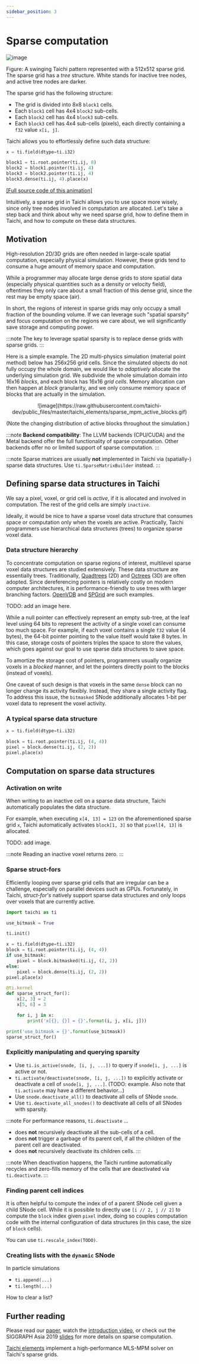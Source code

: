 ```yaml
---
sidebar_position: 3
---
```


# Sparse computation

![image](https://raw.githubusercontent.com/taichi-dev/public_files/master/taichi/sparse_grids.gif)

Figure: A swinging Taichi pattern represented with a 512x512 sparse grid. The sparse grid has a *tree* structure.
White stands for inactive tree nodes, and active tree nodes are darker.

The sparse grid has the following structure:
- The grid is divided into 8x8 `block1` cells.
- Each `block1` cell has 4x4 `block2` sub-cells.
- Each `block2` cell has 4x4 `block3` sub-cells.
- Each `block3` cell has 4x4 sub-cells (pixels), each directly containing a `f32` value `x[i, j]`. 

Taichi allows you to effortlessly define such data structure:

```python
x = ti.field(dtype=ti.i32)

block1 = ti.root.pointer(ti.ij, 8)
block2 = block1.pointer(ti.ij, 4)
block3 = block2.pointer(ti.ij, 4)
block3.dense(ti.ij, 4).place(x)
```
[[Full source code of this animation]](https://github.com/taichi-dev/taichi/blob/master/examples/features/sparse/taichi_sparse.py)

Intuitively, a sparse grid in Taichi allows you to use space more wisely, since only tree nodes involved in computation are allocated.
Let's take a step back and think about why we need sparse grid, how to define them in Taichi, and how to compute on these data structures.

## Motivation

High-resolution 2D/3D grids are often needed in large-scale spatial computation, especially physical simulation.
However, these grids tend to consume a huge amount of memory space and computation.

While a programmer may allocate large dense grids to store spatial data (especially physical quantities such as a density or velocity field),
oftentimes they only care about a small fraction of this dense grid, since the rest may be empty space (air).

In short, the regions of interest in sparse grids may only occupy a small fraction of the bounding volume.
If we can leverage such "spatial sparsity" and focus computation on the regions we care about,
we will significantly save storage and computing power.

:::note
The key to leverage spatial sparsity is to replace dense grids with sparse grids.
:::

Here is a simple example. The 2D multi-physics simulation (material point method) below has 256x256 grid cells.
Since the simulated objects do not fully occupy the whole domain, we would like to *adaptively* allocate the underlying simulation grid.
We subdivide the whole simulation domain into 16x16 *blocks*,
and each block has 16x16 *grid cells*.
Memory allocation can then happen at *block* granularity,
and we only consume memory space of blocks that are actually in the simulation.

<p align="center">
![image](https://raw.githubusercontent.com/taichi-dev/public_files/master/taichi_elements/sparse_mpm_active_blocks.gif)
</p>

(Note the changing distribution of active blocks throughout the simulation.)

:::note
**Backend compatibility**: The LLVM backends (CPU/CUDA) and the Metal backend offer the full functionality of sparse computation.
Other backends offer no or limited support of sparse computation.
:::

:::note
Sparse matrices are usually **not** implemented in Taichi via (spatially-) sparse data structures. Use `ti.SparseMatrixBuilder` instead.
:::

## Defining sparse data structures in Taichi

We say a pixel, voxel, or grid cell is *active*, if it is allocated and involved in computation. The rest of the grid cells are simply `inactive`.

Ideally, it would be nice to have a sparse voxel data structure that consumes space or computation only when the voxels are active.
Practically, Taichi programmers use hierarchical data structures (trees) to organize sparse voxel data.

### Data structure hierarchy

To concentrate computation on sparse regions of interest, multilevel sparse voxel data structures are studied extensively. 
These data structure are essentially trees. Traditionally,
[Quadtrees](https://en.wikipedia.org/wiki/Quadtree) (2D) and [Octrees](https://en.wikipedia.org/wiki/Octree) (3D) are often adopted.
Since dereferencing pointers is relatively costly on modern computer architectures,
it is performance-friendly to use trees with larger branching factors.
[OpenVDB](https://www.openvdb.org/) and [SPGrid](http://pages.cs.wisc.edu/~sifakis/papers/SPGrid.pdf) are such examples.

TODO: add an image here.

While a null pointer can effectively represent an empty sub-tree, at the leaf level using 64 bits to represent the activity
of a single voxel can consume too much space.
For example, if each voxel contains a single `f32` value (4 bytes), the 64-bit pointer pointing to the value itself would take 8 bytes.
In this case, storage costs of pointers triples the space to store the values, which goes against our goal to use sparse data structures to save space.

To amortize the storage cost of pointers, programmers usually organize voxels in a *blocked* manner,
and let the pointers directly point to the blocks (instead of voxels).

One caveat of such design is that voxels in the same `dense` block can no longer change its activity flexibly.
Instead, they share a single activity flag. To address this issue,
the `bitmasked` SNode additionally allocates 1-bit per voxel data to represent the voxel activity.

### A typical sparse data structure

```python
x = ti.field(dtype=ti.i32)

block = ti.root.pointer(ti.ij, (4, 4))
pixel = block.dense(ti.ij, (2, 2))
pixel.place(x)
```

## Computation on sparse data structures

### Activation on write

When writing to an inactive cell on a sparse data structure, Taichi automatically populates the data structure.

For example, when executing `x[4, 13] = 123` on the aforementioned sparse grid `x`,
Taichi automatically activates `block[1, 3]` so that `pixel[4, 13]` is allocated.

TODO: add image.

:::note
Reading an inactive voxel returns zero.
:::

### Sparse struct-fors

Efficiently looping over sparse grid cells that are irregular can be a challenge, especially on parallel devices such as GPUs.
Fortunately, in Taichi, *struct-for's* natively support sparse data structures and only loops over voxels that are currently active.

```python
import taichi as ti

use_bitmask = True

ti.init()

x = ti.field(dtype=ti.i32)
block = ti.root.pointer(ti.ij, (4, 4))
if use_bitmask:
    pixel = block.bitmasked(ti.ij, (2, 2))
else:
    pixel = block.dense(ti.ij, (2, 2))
pixel.place(x)

@ti.kernel
def sparse_struct_for():
    x[2, 3] = 2
    x[5, 6] = 3

    for i, j in x:
        print('x[{}, {}] = {}'.format(i, j, x[i, j]))

print('use_bitmask = {}'.format(use_bitmask))
sparse_struct_for()
```

### Explicitly manipulating and querying sparsity

- Use `ti.is_active(snode, [i, j, ...])` to query if `snode[i, j, ...]` is active or not.
- `ti.activate/deactivate(snode, [i, j, ...])` to explicitly activate or deactivate a cell of `snode[i, j, ...]`. (TODO: example. Also note that `ti.activate` may have a different behavior...)
- Use `snode.deactivate_all()` to deactivate all cells of SNode `snode`.
- Use `ti.deactivate_all_snodes()` to deactivate all cells of all SNodes with sparsity.
  
:::note
For performance reasons, `ti.deactivate` ...
- does **not** recursively deactivate all the sub-cells of a cell.
- does **not** trigger a garbage of its parent cell, if all the children of the parent cell are deactivated.
- does **not** recursively deactivate its children cells.
:::

:::note
When deactivation happens, the Taichi runtime automatically recycles and zero-fills memory of the cells that are deactivated via `ti.deactivate`.
:::


### Finding parent cell indices

It is often helpful to compute the index of of a parent SNode cell given a child SNode cell.
While it is possible to directly use `[i // 2, j // 2]` to compute the `block` index given `pixel` index,
doing so couples computation code with the internal configuration of data structures (in this case, the size of `block` cells).

You can use `ti.rescale_index(TODO)`.

### Creating lists with the `dynamic` SNode

In particle simulations

- `ti.append(...)`
- `ti.length(...)`

How to clear a list?

## Further reading

Please read our [paper](https://yuanming.taichi.graphics/publication/2019-taichi/taichi-lang.pdf),
watch the [introduction video](https://www.youtube.com/watch?v=wKw8LMF3Djo), or check out
the SIGGRAPH Asia 2019 [slides](https://yuanming.taichi.graphics/publication/2019-taichi/taichi-lang-slides.pdf)
for more details on sparse computation.

[Taichi elements](https://github.com/taichi-dev/taichi_elements) implement a high-performance
MLS-MPM solver on Taichi's sparse grids.
